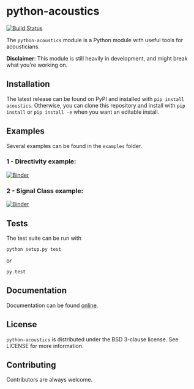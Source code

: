 # python-acoustics

[![Build Status](https://travis-ci.org/python-acoustics/python-acoustics.svg?branch=master)](https://travis-ci.org/python-acoustics/python-acoustics)

The `python-acoustics` module is a Python module with useful tools for acousticians.

**Disclaimer**: This module is still heavily in development, and might break what you're working on.

## Installation

The latest release can be found on PyPI and installed with `pip install acoustics`.
Otherwise, you can clone this repository and install with `pip install` or `pip install -e` when you want an editable install.


## Examples

Several examples can be found in the `examples` folder.

### 1 - Directivity example:
[![Binder](https://mybinder.org/badge_logo.svg)](https://mybinder.org/v2/gh/leodenale/python-acoustics/master?filepath=examples%2Fdirectivity.ipynb)

### 2 - Signal Class example:
[![Binder](https://mybinder.org/badge_logo.svg)](https://mybinder.org/v2/gh/leodenale/Prevendo-o-Futuro-com-Prophet/master?filepath=examples%2signal_class.ipynb)


## Tests

The test suite can be run with

`python setup.py test`

or

`py.test`

## Documentation

Documentation can be found [online](http://python-acoustics.github.io/python-acoustics/).

## License

`python-acoustics` is distributed under the BSD 3-clause license. See LICENSE for more information.

## Contributing

Contributors are always welcome.
